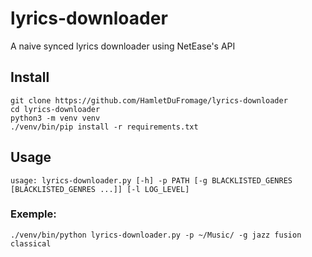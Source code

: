 # lyrics-downloader

A naive synced lyrics downloader using NetEase's API

## Install
```
git clone https://github.com/HamletDuFromage/lyrics-downloader
cd lyrics-downloader
python3 -m venv venv
./venv/bin/pip install -r requirements.txt
```

## Usage
```
usage: lyrics-downloader.py [-h] -p PATH [-g BLACKLISTED_GENRES [BLACKLISTED_GENRES ...]] [-l LOG_LEVEL]
```
### Exemple:
```
./venv/bin/python lyrics-downloader.py -p ~/Music/ -g jazz fusion classical
```